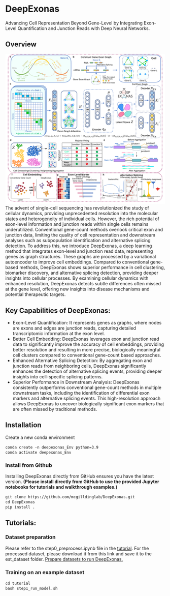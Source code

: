 # DeepExonas
Advancing Cell Representation Beyond Gene-Level by Integrating Exon-Level Quantification and Junction Reads with Deep Neural Networks.

## Overview
<img title="DeepExonas Overview" alt="Alt text" src="DeepExonas_overview.png">
The advent of single-cell sequencing has revolutionized the study of cellular dynamics, providing unprecedented resolution into the molecular states and heterogeneity of individual cells. However, the rich potential of exon-level information and junction reads within single cells remains underutilized. Conventional gene-count methods overlook critical exon and junction data, limiting the quality of cell representation and downstream analyses such as subpopulation identification and alternative splicing detection. To address this, we introduce DeepExonas, a deep learning method that integrates exon-level and junction read data, representing genes as graph structures. These graphs are processed by a variational autoencoder to improve cell embeddings. Compared to conventional gene-based methods, DeepExonas shows superior performance in cell clustering, biomarker discovery, and alternative splicing detection, providing deeper insights into cellular processes. By examining cellular dynamics with enhanced resolution, DeepExonas detects subtle differences often missed at the gene level, offering new insights into disease mechanisms and potential therapeutic targets.

## Key Capabilities of DeepExonas:

- Exon-Level Quantification: It represents genes as graphs, where nodes are exons and edges are junction reads, capturing detailed transcriptomic information at the exon level.
- Better Cell Embedding: DeepExonas leverages exon and junction read data to significantly improve the accuracy of cell embeddings, providing better resolution and resulting in more precise, biologically meaningful cell clusters compared to conventional gene-count based approaches.
- Enhanced Alternative Splicing Detection: By aggregating exon and junction reads from neighboring cells, DeepExonas significantly enhances the detection of alternative splicing events, providing deeper insights into cell-specific splicing patterns.
- Superior Performance in Downstream Analysis: DeepExonas consistently outperforms conventional gene-count methods in multiple downstream tasks, including the identification of differential exon markers and alternative splicing events. This high-resolution approach allows DeepExonas to uncover biologically significant exon markers that are often missed by traditional methods.

## Installation

Create a new conda environment
```
conda create -n deepexonas_Env python=3.9
conda activate deepexonas_Env
```

### Install from Github

Installing DeepExonas directly from GitHub ensures you have the latest version. 
**(Please install directly from GitHub to use the provided Jupyter notebooks for tutorials and walkthrough examples.)**

```
git clone https://github.com/mcgilldinglab/DeepExonas.git
cd DeepExonas
pip install .
```

## Tutorials:

### Dataset preparation
Please refer to the step0_preprocess.ipynb file in the [tutorial](https://github.com/mcgilldinglab/DeepExonas/tree/main/tutorial).
For the processed dataset, please download it from this link and save it to the est_dataset folder.
[Prepare datasets to run DeepExonas.](https://mcgill-my.sharepoint.com/:f:/g/personal/kailu_song_mail_mcgill_ca/EvZtHeW7qjJJs_RHc2-327ABeLXafa-ruvfk9Vs134crig?e=jNygC6)

### Training on an example dataset
```
cd tutorial
bash step1_run_model.sh
```
